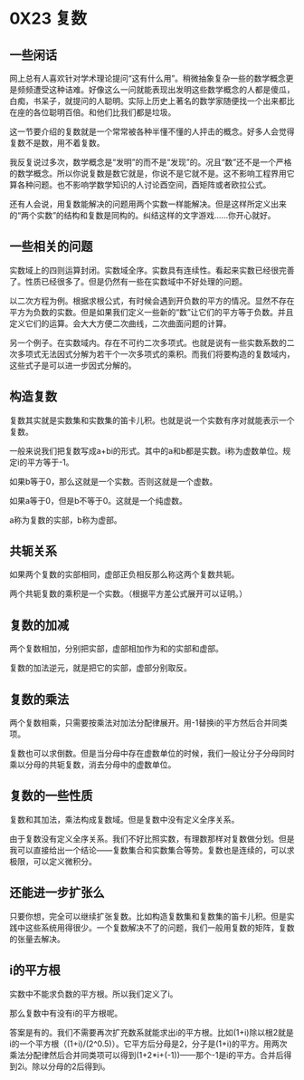 # 0X23 复数

## 一些闲话

网上总有人喜欢针对学术理论提问“这有什么用”。稍微抽象复杂一些的数学概念更是频频遭受这种诘难。好像这么一问就能表现出发明这些数学概念的人都是傻瓜，白痴，书呆子，就提问的人聪明。实际上历史上著名的数学家随便找一个出来都比在座的各位聪明百倍。和他们比我们都是垃圾。

这一节要介绍的复数就是一个常常被各种半懂不懂的人抨击的概念。好多人会觉得复数不是数，用不着复数。

我反复说过多次，数学概念是“发明”的而不是“发现”的。况且“数”还不是一个严格的数学概念。所以你说复数是数它就是，你说不是它就不是。这不影响工程界用它算各种问题。也不影响学数学知识的人讨论酉空间，酉矩阵或者欧拉公式。

还有人会说，用复数能解决的问题用两个实数一样能解决。但是这样所定义出来的“两个实数”的结构和复数是同构的。纠结这样的文字游戏……你开心就好。

## 一些相关的问题

实数域上的四则运算封闭。实数域全序。实数具有连续性。看起来实数已经很完善了。性质已经很多了。但是仍然有一些在实数域中不好处理的问题。

以二次方程为例。根据求根公式，有时候会遇到开负数的平方的情况。显然不存在平方为负数的实数。但是如果我们定义一些新的“数”让它们的平方等于负数。并且定义它们的运算。会大大方便二次曲线，二次曲面问题的计算。

另一个例子。在实数域内。存在不可约二次多项式。也就是说有一些实数系数的二次多项式无法因式分解为若干个一次多项式的乘积。而我们将要构造的复数域内，这些式子是可以进一步因式分解的。

## 构造复数

复数其实就是实数集和实数集的笛卡儿积。也就是说一个实数有序对就能表示一个复数。

一般来说我们把复数写成a+bi的形式。其中的a和b都是实数。i称为虚数单位。规定i的平方等于-1。

如果b等于0，那么这就是一个实数。否则这就是一个虚数。

如果a等于0，但是b不等于0。这就是一个纯虚数。

a称为复数的实部，b称为虚部。

## 共轭关系

如果两个复数的实部相同，虚部正负相反那么称这两个复数共轭。

两个共轭复数的乘积是一个实数。（根据平方差公式展开可以证明。）

## 复数的加减

两个复数相加，分别把实部，虚部相加作为和的实部和虚部。

复数的加法逆元，就是把它的实部，虚部分别取反。

## 复数的乘法

两个复数相乘，只需要按乘法对加法分配律展开。用-1替换i的平方然后合并同类项。

复数也可以求倒数。但是当分母中存在虚数单位的时候，我们一般让分子分母同时乘以分母的共轭复数，消去分母中的虚数单位。

## 复数的一些性质

复数和其加法，乘法构成复数域。但是复数中没有定义全序关系。

由于复数没有定义全序关系。我们不好比照实数，有理数那样对复数做分划。但是我可以直接给出一个结论——复数集合和实数集合等势。复数也是连续的，可以求极限，可以定义微积分。

## 还能进一步扩张么

只要你想，完全可以继续扩张复数。比如构造复数集和复数集的笛卡儿积。但是实践中这些系统用得很少。一个复数解决不了的问题，我们一般用复数的矩阵，复数的张量去解决。

## i的平方根

实数中不能求负数的平方根。所以我们定义了i。

那么复数中有没有i的平方根呢。

答案是有的。我们不需要再次扩充数系就能求出i的平方根。比如(1+i)除以根2就是i的一个平方根（(1+i)/(2^0.5)）。它平方后分母是2，分子是(1+i)的平方。用两次乘法分配律然后合并同类项可以得到(1+2*i+(-1))——那个-1是i的平方。合并后得到2i。除以分母的2后得到i。